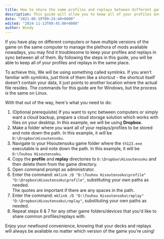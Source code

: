 ```yaml
---
title: How to share the same profiles and replays between different game devices and game versions
description: This guide will allow you to keep all of your profiles and replays in the same place!
date: "2021-06-19T09:24:40+0000"
edited: "2024-11-13T09:45:00+0000"
author: Windy
---
```


If you have play on different computers or have multiple versions of the game on the same computer to manage the plethora of mods available nowadays, you may find it troublesome to keep your profiles and replays in sync between all of them. By following the steps in this guide, you will be able to keep all of your profiles and replays in the same place.

To achieve this, We will be using something called symlinks. If you aren't familiar with symlinks, just think of them like a shortcut - the shortcut itself doesn't contain your data, it just points to another location where the actual file resides. The commands for this guide are for Windows, but the process is the same on Linux.

With that out of the way, here's what you need to do:
1. (Optional prerequisite) If you want to sync between computers or simply want a cloud backup, prepare a cloud storage solution which works with files on your desktop. In this example, we will be using **Dropbox**.
2. Make a folder where you want all of your replays/profiles to be stored and note down the path. In this example, it will be `D:\Dropbox\Hisoutensoku`.
3. Navigate to your Hisoutensoku game folder where the `th123.exe` executable is and note down the path. In this example, it will be `D:\Touhou Hisoutensoku`.
4. Copy the **profile** and **replay** directories to `D:\Dropbox\Hisoutensoku` and then delete them from the game directory.
5. Open command prompt as administrator.
6. Enter the command: `mklink /D "D:\Touhou Hisoutensoku\profile" "D:\Dropbox\Hisoutensoku\profile"`, substituting your own paths as needed. \
   The quotes are important if there are any spaces in the path.
7. Enter the command: `mklink /D "D:\Touhou Hisoutensoku\replay" "D:\Dropbox\Hisoutensoku\replay"`, substituting your own paths as needed.
8. Repeat steps 6 & 7 for any other game folders/devices that you'd like to share common profiles/replays with.

Enjoy your newfound convenience, knowing that your decks and replays will always be available no matter which version of the game you're using!
